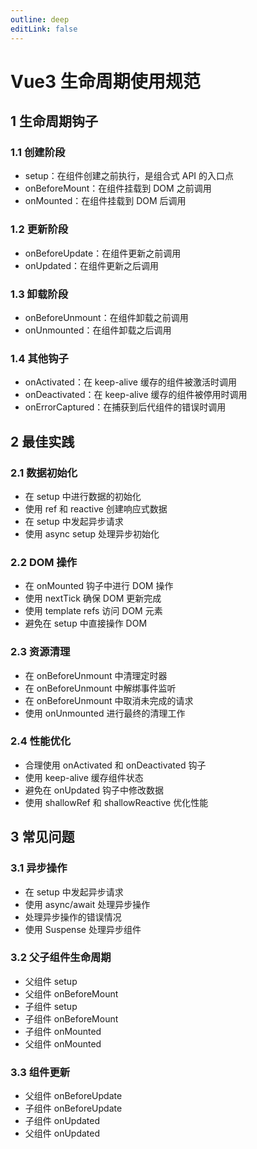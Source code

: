 ```yaml
---
outline: deep
editLink: false
---
```


# Vue3 生命周期使用规范

## 1 生命周期钩子

### 1.1 创建阶段

- setup：在组件创建之前执行，是组合式 API 的入口点
- onBeforeMount：在组件挂载到 DOM 之前调用
- onMounted：在组件挂载到 DOM 后调用

### 1.2 更新阶段

- onBeforeUpdate：在组件更新之前调用
- onUpdated：在组件更新之后调用

### 1.3 卸载阶段

- onBeforeUnmount：在组件卸载之前调用
- onUnmounted：在组件卸载之后调用

### 1.4 其他钩子

- onActivated：在 keep-alive 缓存的组件被激活时调用
- onDeactivated：在 keep-alive 缓存的组件被停用时调用
- onErrorCaptured：在捕获到后代组件的错误时调用

## 2 最佳实践

### 2.1 数据初始化

- 在 setup 中进行数据的初始化
- 使用 ref 和 reactive 创建响应式数据
- 在 setup 中发起异步请求
- 使用 async setup 处理异步初始化

### 2.2 DOM 操作

- 在 onMounted 钩子中进行 DOM 操作
- 使用 nextTick 确保 DOM 更新完成
- 使用 template refs 访问 DOM 元素
- 避免在 setup 中直接操作 DOM

### 2.3 资源清理

- 在 onBeforeUnmount 中清理定时器
- 在 onBeforeUnmount 中解绑事件监听
- 在 onBeforeUnmount 中取消未完成的请求
- 使用 onUnmounted 进行最终的清理工作

### 2.4 性能优化

- 合理使用 onActivated 和 onDeactivated 钩子
- 使用 keep-alive 缓存组件状态
- 避免在 onUpdated 钩子中修改数据
- 使用 shallowRef 和 shallowReactive 优化性能

## 3 常见问题

### 3.1 异步操作

- 在 setup 中发起异步请求
- 使用 async/await 处理异步操作
- 处理异步操作的错误情况
- 使用 Suspense 处理异步组件

### 3.2 父子组件生命周期

- 父组件 setup
- 父组件 onBeforeMount
- 子组件 setup
- 子组件 onBeforeMount
- 子组件 onMounted
- 父组件 onMounted

### 3.3 组件更新

- 父组件 onBeforeUpdate
- 子组件 onBeforeUpdate
- 子组件 onUpdated
- 父组件 onUpdated 